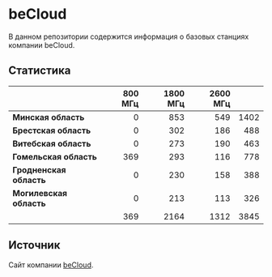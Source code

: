 # beCloud
В данном репозитории содержится информация о базовых станциях компании beCloud.

## Статистика
&nbsp; | 800 МГц | 1800 МГц | 2600 МГц | &nbsp;
:--- | ---: | ---: | ---: | ---:
**Минская область** | 0 | 853 | 549 | 1402
**Брестская область** | 0 | 302 | 186 | 488
**Витебская область** | 0 | 273 | 190 | 463
**Гомельская область** | 369 | 293 | 116 | 778
**Гродненская область** | 0 |  230 | 158 | 388
**Могилевская область** | 0 | 213 | 113 | 326
&nbsp; | 369 |  2164 | 1312 | 3845

## Источник
Сайт компании [beCloud](https://becloud.by/customers/ob-lte-advanced).
